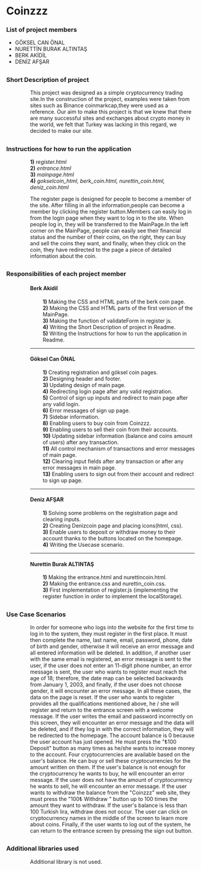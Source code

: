 # Coinzzz
### List of project members
  
<ul>
    <li>GÖKSEL CAN ÖNAL</li>
    <li>NURETTİN BURAK ALTINTAŞ</li>
    <li>BERK AKİDİL</li>
    <li>DENİZ AFŞAR</li>
</ul>

<h2></h2>

### Short Description of project

<ul style="margin-left: 40px;">
This project was designed as a simple cryptocurrency trading site.In the construction of the project, examples were taken from sites such as Binance coinmarkcap,they were used as a reference. Our aim to make this project is that we knew that there are many successful sites and exchanges about crypto money in the world, we felt that Turkey was lacking in this regard, we decided to make our site.
</ul>


<h2></h2>

### Instructions for how to run the application

<ul style="margin-left: 40px;">
  
**1)** _register.html_\
**2)** _entrance.html_\
**3)** _mainpage.html_\
**4)** _gokselcoin_html, berk_coin.html, nurettin_coin.html, deniz_coin.html_

 
The register page is designed for people to become a member of the site. After filling in all the information,people can become a member by clicking the register button.Members can easily log in from the login page when they want to log in to the site. When people log in, they will be transferred to the MainPage.In the left corner on the MainPage, people can easily see their financial status and the number of their coins, on the right, they can buy and sell the coins they want, and finally, when they click on the coin, they have redirected to the page a piece of detailed information about the coin.
</ul>

<h2></h2>


### Responsibilities of each project member

<ul style="margin-left: 40px;">

#### Berk Akidil

<ul style="margin-left: 10px;">
  
**1)** Making the CSS and HTML parts of the berk coin page.\
**2)** Making the CSS and HTML parts of the first version of the MainPage.\
**3)** Making the function of validateForm in register js.\
**4)** Writing the Short Description of project in Readme.\
**5)** Writing the Instructions for how to run the application in Readme.
</ul>

---
#### Göksel Can ÖNAL

<ul style="margin-left: 10px;">

**1)** Creating registration and göksel coin pages.\
**2)** Designing header and footer.\
**3)** Updating design of main page.\
**4)** Redirecting login page after any valid registration.\
**5)** Control of sign up inputs and redirect to main page after any valid login.\
**6)** Error messages of sign up page.\
**7)** Sidebar information.\
**8)** Enabling users to buy coin from Coinzzz.\
**9)** Enabling users to sell their coin from their accounts.\
**10)** Updating sidebar information (balance and coins amount of users) after any transaction.\
**11)** All control mechanism of transactions and error messages of main page.\
**12)** Clearing input fields after any transaction or after any error messages in main page.\
**13)** Enabling users to sign out from their account and redirect to sign up page.
</ul>

---
#### Deniz AFŞAR

<ul style="margin-left: 10px;">
  
**1)** Solving some problems on the registration page and clearing inputs.\
**2)** Creating Denizcoin page and placing icons(html, css).\
**3)** Enable users to deposit or withdraw money to their account thanks to the buttons located on the homepage.\
**4)** Writing the Usecase scenario.
</ul>

---
#### Nurettin Burak ALTINTAŞ

<ul style="margin-left: 10px;">
  
**1)** Making the entrance.html and nurettincoin.html.\
**2)** Making the entrance.css and nurettin_coin.css.\
**3)** First implementation of register.js (implementing the register function in order to implement the localStorage).

</ul>

</ul>
<h2></h2>

### Use Case Scenarios

<ul style="margin-left: 40px;">

In order for someone who logs into the website for the first time to log in to the system, they must register in the first place. It must then complete the name, last name, email, password, phone, date of birth and gender, otherwise it will receive an error message and all entered information will be deleted. In addition, if another user with the same email is registered, an error message is sent to the user, if the user does not enter an 11-digit phone number, an error message is sent, the user who wants to register must reach the age of 18; therefore, the date map can be selected backwards from January 1, 2003, and finally, if the user does not choose gender, it will encounter an error message. In all these cases, the data on the page is reset. If the user who wants to register provides all the qualifications mentioned above, he / she will register and return to the entrance screen with a welcome message. If the user writes the email and password incorrectly on this screen, they will encounter an error message and the data will be deleted, and if they log in with the correct information, they will be redirected to the homepage. The account balance is 0 because the user account has just opened. He must press the "₺100 Deposit" button as many times as he/she wants to increase money to the account. Four cryptocurrencies are available based on the user's balance. He can buy or sell these cryptocurrencies for the amount written on them. If the user's balance is not enough for the cryptocurrency he wants to buy, he will encounter an error message. If the user does not have the amount of cryptocurrency he wants to sell, he will encounter an error message. If the user wants to withdraw the balance from the "Coinzzz" web site, they must press the "100₺ Withdraw " button up to 100 times the amount they want to withdraw. If the user's balance is less than 100 Turkish lira, withdraw does not occur. The user can click on cryptocurrency names in the middle of the screen to learn more about coins. Finally, if the user wants to log out of the system, he can return to the entrance screen by pressing the sign out button.

</ul>

<h2></h2>

### Additional libraries used

<ul style="margin-left: 40px;">
  
 Additional library is not used.
</ul>
